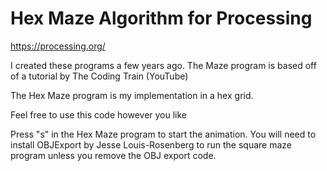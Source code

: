 # Hex Maze Algorithm for Processing

https://processing.org/
 
I created these programs a few years ago. The Maze program is based off of a tutorial by The Coding Train (YouTube)

The Hex Maze program is my implementation in a hex grid.

Feel free to use this code however you like

Press "s" in the Hex Maze program to start the animation.
You will need to install OBJExport by Jesse Louis-Rosenberg to run the square maze program unless you remove the OBJ export code.
